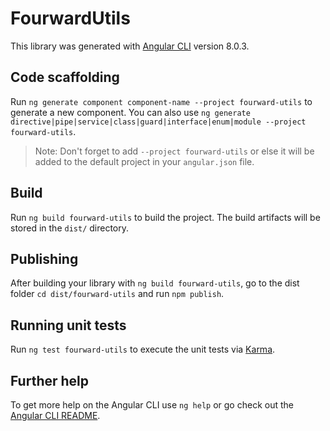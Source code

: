 # FourwardUtils

This library was generated with [Angular CLI](https://github.com/angular/angular-cli) version 8.0.3.

## Code scaffolding

Run `ng generate component component-name --project fourward-utils` to generate a new component. You can also use `ng generate directive|pipe|service|class|guard|interface|enum|module --project fourward-utils`.
> Note: Don't forget to add `--project fourward-utils` or else it will be added to the default project in your `angular.json` file. 

## Build

Run `ng build fourward-utils` to build the project. The build artifacts will be stored in the `dist/` directory.

## Publishing

After building your library with `ng build fourward-utils`, go to the dist folder `cd dist/fourward-utils` and run `npm publish`.

## Running unit tests

Run `ng test fourward-utils` to execute the unit tests via [Karma](https://karma-runner.github.io).

## Further help

To get more help on the Angular CLI use `ng help` or go check out the [Angular CLI README](https://github.com/angular/angular-cli/blob/master/README.md).

